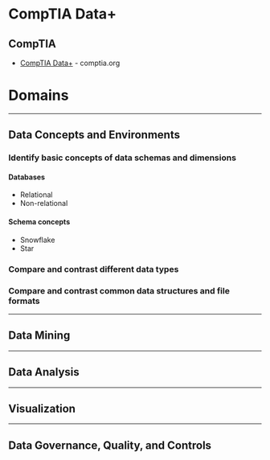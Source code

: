 # CompTIA Data+

## CompTIA
* [CompTIA Data+](https://www.comptia.org/certifications/data) - comptia.org

# Domains
-----
## Data Concepts and Environments
### Identify basic concepts of data schemas and dimensions
#### Databases
* Relational
* Non-relational
#### Schema concepts
* Snowflake
* Star
### Compare and contrast different data types
### Compare and contrast common data structures and file formats
-----
## Data Mining
-----
## Data Analysis
-----
## Visualization
-----
## Data Governance, Quality, and Controls
